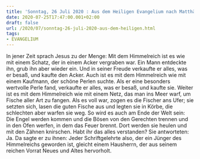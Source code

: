 ```yaml
---
title: 'Sonntag, 26 Juli 2020 : Aus dem Heiligen Evangelium nach Matthäus - Mt 13,44-52.'
date: 2020-07-25T17:47:00.001+02:00
draft: false
url: /2020/07/sonntag-26-juli-2020-aus-dem-heiligen.html
tags: 
- EVANGELIUM
---
```


In jener Zeit sprach Jesus zu der Menge: Mit dem Himmelreich ist es wie mit einem Schatz, der in einem Acker vergraben war. Ein Mann entdeckte ihn, grub ihn aber wieder ein. Und in seiner Freude verkaufte er alles, was er besaß, und kaufte den Acker. Auch ist es mit dem Himmelreich wie mit einem Kaufmann, der schöne Perlen suchte. Als er eine besonders wertvolle Perle fand, verkaufte er alles, was er besaß, und kaufte sie. Weiter ist es mit dem Himmelreich wie mit einem Netz, das man ins Meer warf, um Fische aller Art zu fangen. Als es voll war, zogen es die Fischer ans Ufer; sie setzten sich, lasen die guten Fische aus und legten sie in Körbe, die schlechten aber warfen sie weg. So wird es auch am Ende der Welt sein: Die Engel werden kommen und die Bösen von den Gerechten trennen und in den Ofen werfen, in dem das Feuer brennt. Dort werden sie heulen und mit den Zähnen knirschen. Habt ihr das alles verstanden? Sie antworteten: Ja. Da sagte er zu ihnen: Jeder Schriftgelehrte also, der ein Jünger des Himmelreichs geworden ist, gleicht einem Hausherrn, der aus seinem reichen Vorrat Neues und Altes hervorholt.